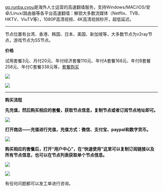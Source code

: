 [go.runba.cyou](https://go.runba.cyou/auth/register?code=UsUP)是海外人士运营的高速翻墙服务，支持Windows/MAC/iOS/安卓/Linux/路由器等各平台高速翻墙：解锁大多数流媒体（Netflix、TVB、HKTV、ViuTV等），1080P高清视频、4K高清视频秒开，超低延迟。

***

节点位置有台湾、香港、韩国、日本、美国、新加坡等，大多数节点为v2ray节点，游戏节点为SS节点。


**价格**

试用套餐3元、月付20元、年付经济套餐110元、年付A套餐168元、年付B套餐258元、年付C套餐338元等，[套餐购买](https://go.runba.cyou/auth/register?code=UsUP)

![](https://fastly.jsdelivr.net/gh/Alvin9999/pac2/v2fee/price01.PNG)

![](https://fastly.jsdelivr.net/gh/Alvin9999/pac2/v2fee/price02.PNG)


***

**购买流程**

**先充值，然后购买相应的套餐，获取节点信息，复制节点或者订阅节点地址即可。**

![](https://fastly.jsdelivr.net/gh/Alvin9999/pac2/v2fee/3.jpg)

**打开商店——充值进行充值，充值方式：微信、支付宝、paypal和数字货币。**

![](https://cfastly.jsdelivr.net/gh/Alvin9999/pac2/v2fee/v2ray-003.PNG)

**购买相应的套餐后，打开“用户中心”，在“快速使用”这里可以复制订阅链接以及所有节点信息，也可以在节点列表获取单个节点信息。**

![](https://fastly.jsdelivr.net/gh/Alvin9999/pac2/v2fee/start.png)

![](https://fastly.jsdelivr.net/gh/Alvin9999/pac2/v2fee/8.jpg)

有任何问题都可以发工单进行咨询。